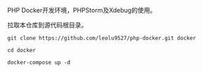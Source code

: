 PHP Docker开发环境，PHPStorm及Xdebug的使用。

拉取本仓库到源代码根目录。

```shell
git clone https://github.com/leolu9527/php-docker.git docker

cd docker

docker-compose up -d 
```


